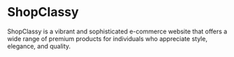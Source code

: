 # ShopClassy
ShopClassy is a vibrant and sophisticated e-commerce website that offers a wide range of premium products for individuals who appreciate style, elegance, and quality.
